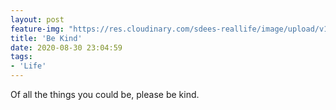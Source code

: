 ```yaml
---
layout: post
feature-img: "https://res.cloudinary.com/sdees-reallife/image/upload/v1555658919/sample_feature_img.png"
title: 'Be Kind'
date: 2020-08-30 23:04:59
tags:
- 'Life'
---
```

Of all the things you could be, please be kind.

<i class="fa fa-child" style="color:plum"></i>
